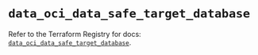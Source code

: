 # `data_oci_data_safe_target_database`

Refer to the Terraform Registry for docs: [`data_oci_data_safe_target_database`](https://registry.terraform.io/providers/oracle/oci/6.18.0/docs/data-sources/data_safe_target_database).
